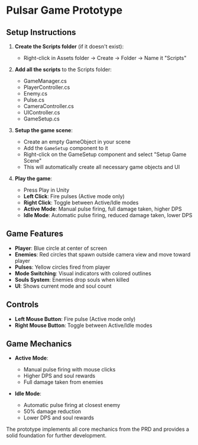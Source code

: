 # Pulsar Game Prototype

## Setup Instructions

1. **Create the Scripts folder** (if it doesn't exist):
   - Right-click in Assets folder → Create → Folder → Name it "Scripts"

2. **Add all the scripts** to the Scripts folder:
   - GameManager.cs
   - PlayerController.cs
   - Enemy.cs
   - Pulse.cs
   - CameraController.cs
   - UIController.cs
   - GameSetup.cs

3. **Setup the game scene**:
   - Create an empty GameObject in your scene
   - Add the `GameSetup` component to it
   - Right-click on the GameSetup component and select "Setup Game Scene"
   - This will automatically create all necessary game objects and UI

4. **Play the game**:
   - Press Play in Unity
   - **Left Click**: Fire pulses (Active mode only)
   - **Right Click**: Toggle between Active/Idle modes
   - **Active Mode**: Manual pulse firing, full damage taken, higher DPS
   - **Idle Mode**: Automatic pulse firing, reduced damage taken, lower DPS

## Game Features

- **Player**: Blue circle at center of screen
- **Enemies**: Red circles that spawn outside camera view and move toward player
- **Pulses**: Yellow circles fired from player
- **Mode Switching**: Visual indicators with colored outlines
- **Souls System**: Enemies drop souls when killed
- **UI**: Shows current mode and soul count

## Controls

- **Left Mouse Button**: Fire pulse (Active mode only)
- **Right Mouse Button**: Toggle between Active/Idle modes

## Game Mechanics

- **Active Mode**:
  - Manual pulse firing with mouse clicks
  - Higher DPS and soul rewards
  - Full damage taken from enemies

- **Idle Mode**:
  - Automatic pulse firing at closest enemy
  - 50% damage reduction
  - Lower DPS and soul rewards

The prototype implements all core mechanics from the PRD and provides a solid foundation for further development.
